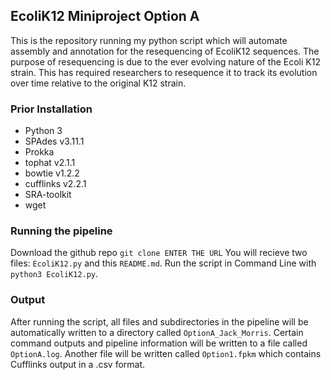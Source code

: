 ## EcoliK12 Miniproject Option A

This is the repository running my python script which will automate assembly and annotation for the resequencing of EcoliK12 sequences. The purpose of resequencing is due to the ever evolving nature of the Ecoli K12 strain. This has required researchers to resequence it to track its evolution over time relative to the original K12 strain. 

### Prior Installation ###
* Python 3
* SPAdes v3.11.1
* Prokka
* tophat v2.1.1
* bowtie v1.2.2
* cufflinks v2.2.1
* SRA-toolkit
* wget

### Running the pipeline ###
Download the github repo
`git clone ENTER THE URL`
You will recieve two files: `EcoliK12.py` and this `README.md`.
Run the script in Command Line with `python3 EcoliK12.py`.

### Output ###
After running the script, all files and subdirectories in the pipeline will be automatically written to a directory called `OptionA_Jack_Morris`.
Certain command outputs and pipeline information will be written to a file called `OptionA.log`.
Another file will be written called `Option1.fpkm` which contains Cufflinks output in a .csv format.
